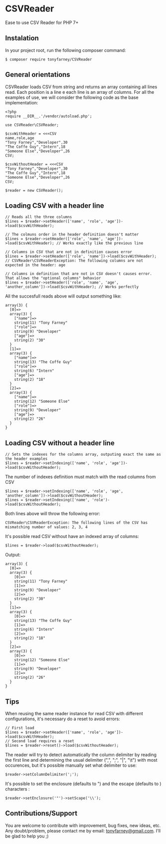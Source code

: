 
# CSVReader
Ease to use CSV Reader for PHP 7+

## Instalation
In your project root, run the following composer command:

    $ composer require tonyfarney/CSVReader

## General orientations
CSVReader loads CSV from string and returns an array containing all lines read. Each position is a line e each line is an array of columns.
For all the examples of use, we will consider the following code as the base implementation:

    <?php
    require __DIR__.'/vendor/autoload.php';
        
    use CSVReader\CSVReader;
        
    $csvWithHeader = <<<CSV
    name,role,age
    "Tony Farney","Developer",30
    "The Coffe Guy","Intern",18
    "Someone Else","Developer",26
    CSV;
        
    $csvWithoutHeader = <<<CSV
    "Tony Farney","Developer",30
    "The Coffe Guy","Intern",18
    "Someone Else","Developer",26
    CSV;
        
    $reader = new CSVReader();

## Loading CSV with a header line
    // Reads all the three columns
    $lines = $reader->setHeader(['name', 'role', 'age'])->load($csvWithHeader);
    
    // The colmuns order in the header definition doesn't matter
    $lines = $reader->setHeader(['role', 'name', 'age'])->load($csvWithHeader); // Works exactly like the previous line
    
    // Columns in CSV that are not in definition causes error
    $lines = $reader->setHeader(['role', 'name'])->load($csvWithHeader); // CSVReader\CSVReaderException: The following columns are not expected in the header: age
    
    // Columns in definition that are not in CSV doesn't causes error. That allows the "optional columns" behavior
    $lines = $reader->setHeader(['role', 'name', 'age', 'another_column'])->load($csvWithHeader); // Works perfectly

All the succesfull reads above will output something like:

    array(3) {
      [0]=>
      array(3) {
        ["name"]=>
        string(11) "Tony Farney"
        ["role"]=>
        string(9) "Developer"
        ["age"]=>
        string(2) "30"
      }
      [1]=>
      array(3) {
        ["name"]=>
        string(13) "The Coffe Guy"
        ["role"]=>
        string(6) "Intern"
        ["age"]=>
        string(2) "18"
      }
      [2]=>
      array(3) {
        ["name"]=>
        string(12) "Someone Else"
        ["role"]=>
        string(9) "Developer"
        ["age"]=>
        string(2) "26"
      }
    }
    
 ## Loading CSV without a header line
    // Sets the indexes for the columns array, outputing exact the same as the header examples
    $lines = $reader->setIndexing(['name', 'role', 'age'])->load($csvWithoutHeader);
    
The number of indexes definition must match with the read columns from CSV

    $lines = $reader->setIndexing(['name', 'role', 'age', 'another_column'])->load($csvWithoutHeader);
    $lines = $reader->setIndexing(['name', 'role')->load($csvWithoutHeader);

Both lines above will throw the following error:

    CSVReader\CSVReaderException: The following lines of the CSV has mismatching number of values: 2, 3, 4

It's possible read CSV without have an indexed array of columns:

    $lines = $reader->load($csvWithoutHeader);

Output:

    array(3) {
      [0]=>
      array(3) {
        [0]=>
        string(11) "Tony Farney"
        [1]=>
        string(9) "Developer"
        [2]=>
        string(2) "30"
      }
      [1]=>
      array(3) {
        [0]=>
        string(13) "The Coffe Guy"
        [1]=>
        string(6) "Intern"
        [2]=>
        string(2) "18"
      }
      [2]=>
      array(3) {
        [0]=>
        string(12) "Someone Else"
        [1]=>
        string(9) "Developer"
        [2]=>
        string(2) "26"
      }
    }

## Tips
When reusing the same reader instance for read CSV with different configurations, it's necessary do a reset to avoid errors:

    // First load
    $lines = $reader->setHeader(['name', 'role', 'age'])->load($csvWithHeader);
    // Second load requires a reset
    $lines = $reader->reset()->load($csvWithoutHeader);

The reader will try to detect automatically the column delimiter by reading the first line and determining the usual delimiter (",", ";", "|", "\t") with most occurences, but it's possible manually set what delimiter to use:

    $reader->setColumnDelimiter(';');
    
It's possible to set the enclosure (defaults to ") and the escape (defaults to \) characters :

    $reader->setEnclosure('"')->setScape('\\');
    
## Contributions/Support
You are welcome to contribute with improvement, bug fixes, new ideas, etc.  Any doubt/problem, please contact me by email: tonyfarney@gmail.com. I'll be glad to help you ;)

